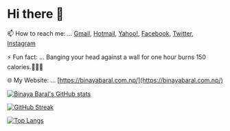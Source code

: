 # Hi there 👋

📫 How to reach me: ... [Gmail](mailto:binaya.baral5@gmail.com), [Hotmail](mailto:binaya.baral5@hotmail.com), [Yahoo!](mailto:binaya.baral5@yahoo.com), [Facebook](https://www.facebook.com/binaya.baral.98), [Twitter](https://twitter.com/binayabaral), [Instagram](https://www.instagram.com/binaya.baral5/)

⚡ Fun fact: ... Banging your head against a wall for one hour burns 150 calories.🤣🤣🤣

🌐 My Website: ... [https://binayabaral.com.np/](https://binayabaral.com.np/)

[![Binaya Baral's GitHub stats](https://github-readme-stats.vercel.app/api?username=binayabaral&show_icons=true&theme=gotham&count_private=true)](https://github.com/anuraghazra/github-readme-stats)

[![GitHub Streak](https://github-readme-streak-stats.herokuapp.com/?user=binayabaral&theme=gotham)](https://git.io/streak-stats)

[![Top Langs](https://github-readme-stats.vercel.app/api/top-langs/?username=binayabaral&layout=compact&theme=gotham)](https://github.com/anuraghazra/github-readme-stats)
